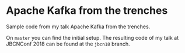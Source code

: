 # Apache Kafka from the trenches
Sample code from my talk Apache Kafka from the trenches.

On `master` you can find the initial setup. 
The resulting code of my talk at JBCNConf 2018 can be found at the `jbcn18` branch.
